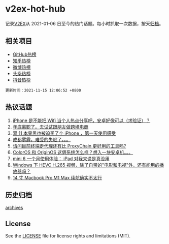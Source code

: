 # v2ex-hot-hub

 记录[V2EX](https://www.v2ex.com/)从 2021-01-06 日至今的热门话题。每小时抓取一次数据，按天[归档](archives)。
 
 ## 相关项目

- [GitHub热榜](https://github.com/snaildev/github-hot-hub)
- [知乎热榜](https://github.com/snaildev/zhihu-hot-hub)
- [微博热榜](https://github.com/snaildev/weibo-hot-hub)
- [头条热榜](https://github.com/snaildev/toutiao-hot-hub)
- [抖音热榜](https://github.com/snaildev/douyin-hot-hub)


 `更新时间：2021-11-15 12:06:52 +0800`

## 热议话题

1. [iPhone 是不能把 Wifi 当个人热点分享吧，安卓好像可以（求验证）？](https://www.v2ex.com/t/815295)
1. [年底离职了。去试试跟朋友做跨境电商](https://www.v2ex.com/t/815408)
1. [双 11 本果黑也被迫买了个 iPhone ，第一天使用感受](https://www.v2ex.com/t/815399)
1. [成都雾霾，难受的失眠了。。。](https://www.v2ex.com/t/815397)
1. [请问目前终端走代理还有比 ProxyChain 更好用的工具吗?](https://www.v2ex.com/t/815289)
1. [ColorOS 和 OriginOS 这俩系统怎么样？想入一块安卓机。。。](https://www.v2ex.com/t/815318)
1. [mini 6 一个月使用体验： iPad 对我来说是真没用](https://www.v2ex.com/t/815317)
1. [Windows 下 HEVC H.265 视频，除了自带的"电影和电视"外，还有能用的播放器吗？](https://www.v2ex.com/t/815363)
1. [14 寸 Macbook Pro M1 Max 续航确实不太行](https://www.v2ex.com/t/815283)

## 历史归档

[archives](archives)

## License

See the [LICENSE](LICENSE) file for license rights and limitations (MIT).
